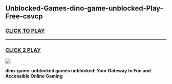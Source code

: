 
## Unblocked-Games-dino-game-unblocked-Play-Free-csvcp
<h3>
<a href="https://premium76.site?title=dino-game-unblocked&ref=23A">CLICK TO PLAY</a></h3>
<hr>

<h3>
<a href="https://premium76.site?title=dino-game-unblocked&ref=23A">CLICK 2 PLAY</a>
  
</h3>

<a href="https://premium76.site?title=dino-game-unblocked&ref=23A"><img src="https://clearcache.store/games.png"></a>


**dino-game-unblocked games unblocked: Your Gateway to Fun and Accessible Online Gaming**
